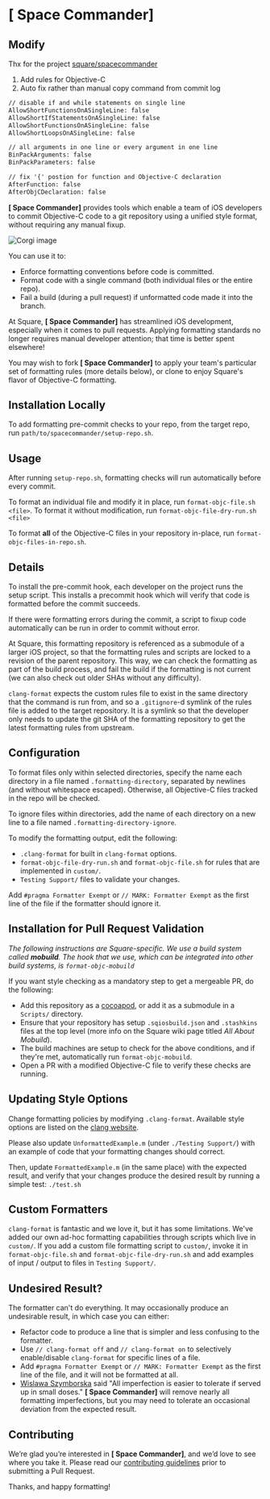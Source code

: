 # [ Space Commander]

## Modify

Thx for the project  [square/spacecommander](https://github.com/square/spacecommander)

1. Add rules for Objective-C
2. Auto fix rather than manual copy command from commit log 

```xml
// disable if and while statements on single line
AllowShortFunctionsOnASingleLine: false
AllowShortIfStatementsOnASingleLine: false 
AllowShortFunctionsOnASingleLine: false
AllowShortLoopsOnASingleLine: false

// all arguments in one line or every argument in one line
BinPackArguments: false
BinPackParameters: false

// fix '{' postion for function and Objective-C declaration
AfterFunction: false
AfterObjCDeclaration: false

```

**[ Space Commander]** provides tools which enable a team of iOS developers to commit Objective-C code to a git repository using a unified style format, without requiring any manual fixup.

![Corgi image](banner.jpg)

You can use it to:

* Enforce formatting conventions before code is committed.
* Format code with a single command (both individual files or the entire repo).
* Fail a build (during a pull request) if unformatted code made it into the branch.

At Square, **[ Space Commander]** has streamlined iOS development, especially when it comes to pull requests. Applying formatting standards no longer requires manual developer attention; that time is better spent elsewhere!

You may wish to fork **[ Space Commander]** to apply your team's particular set of formatting rules (more details below), or clone to enjoy Square's flavor of Objective-C formatting.

Installation Locally
-------------

To add formatting pre-commit checks to your repo, from the target repo, run `path/to/spacecommander/setup-repo.sh`.

Usage
-------------

After running `setup-repo.sh`, formatting checks will run automatically before every commit.

To format an individual file and modify it in place, run `format-objc-file.sh <file>`. To format it without modification, run `format-objc-file-dry-run.sh <file>`

To format **all** of the Objective-C files in your repository in-place, run `format-objc-files-in-repo.sh`.

Details
-------------

To install the pre-commit hook, each developer on the project runs the setup script. This installs a precommit hook which will verify that code is formatted before the commit succeeds. 

If there were formatting errors during the commit, a script to fixup code automatically can be run in order to commit without error.

At Square, this formatting repository is referenced as a submodule of a larger iOS project, so that the formatting rules and scripts are locked to a revision of the parent repository.
This way, we can check the formatting as part of the build process, and fail the build if the formatting is not current (we can also check out older SHAs without any difficulty).

`clang-format` expects the custom rules file to exist in the same directory that the command is run from, and so a `.gitignore`-d symlink of the rules file is added to the target repository. It is a symlink so that the developer only needs to update the git SHA of the formatting repository to get the latest formatting rules from upstream.

Configuration
-------------

To format files only within selected directories, specify the name each directory in a file named `.formatting-directory`, separated by newlines (and without whitespace escaped). Otherwise, all Objective-C files tracked in the repo will be checked.

To ignore files within directories, add the name of each directory on a new line to a file named `.formatting-directory-ignore`.

To modify the formatting output, edit the following:

* `.clang-format` for built in `clang-format` options.
* `format-objc-file-dry-run.sh` and `format-objc-file.sh` for rules that are implemented in `custom/`.
* `Testing Support/` files to validate your changes.

Add `#pragma Formatter Exempt` or `// MARK: Formatter Exempt` as the first line of the file if the formatter should ignore it.

Installation for Pull Request Validation
-------------

*The following instructions are Square-specific. We use a build system called **mobuild**. The hook that we use, which can be integrated into other build systems, is `format-objc-mobuild`*

If you want style checking as a mandatory step to get a mergeable PR, do the following:

* Add this repository as a [cocoapod](https://guides.cocoapods.org/using/getting-started.html), or add it as a submodule in a `Scripts/` directory.
* Ensure that your repository has setup `.sqiosbuild.json` and `.stashkins` files at the top level (more info on the Square wiki page titled *All About Mobuild*).
* The build machines are setup to check for the above conditions, and if they're met, automatically run `format-objc-mobuild`.
* Open a PR with a modified Objective-C file to verify these checks are running.

Updating Style Options
-------------

Change formatting policies by modifying `.clang-format`. Available style options are listed on the [clang website](http://clang.llvm.org/docs/ClangFormatStyleOptions.html).

Please also update `UnformattedExample.m` (under `./Testing Support/`) with an example of code that your formatting changes should correct.

Then, update `FormattedExample.m` (in the same place) with the expected result, and verify that your changes produce the desired result by running a simple test:
`./test.sh`

Custom Formatters
-------------

`clang-format` is fantastic and we love it, but it has some limitations. We've added our own ad-hoc formatting capabilities through scripts which live in `custom/`. If you add a custom file formatting script to `custom/`, invoke it in `format-objc-file.sh` and `format-objc-file-dry-run.sh` and add examples of input / output to files in `Testing Support/`.

Undesired Result?
-------------

The formatter can't do everything. It may occasionally produce an undesirable result, in which case you can either:

* Refactor code to produce a line that is simpler and less confusing to the formatter.
* Use `// clang-format off` and `// clang-format on` to selectively enable/disable `clang-format` for specific lines of a file.
* Add `#pragma Formatter Exempt` or `// MARK: Formatter Exempt` as the first line of the file, and it will not be formatted at all.
* [Wislawa Szymborska](http://en.wikipedia.org/wiki/Wis%C5%82awa_Szymborska) said "All imperfection is easier to tolerate if served up in small doses." **[ Space Commander]** will remove nearly all formatting imperfections, but you may need to tolerate an occasional deviation from the expected result.

Contributing
-------------

We’re glad you’re interested in **[ Space Commander]**, and we’d love to see where you take it. Please read our [contributing guidelines](Contributing.md) prior to submitting a Pull Request.

Thanks, and happy formatting!
